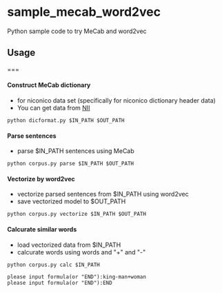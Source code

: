 sample_mecab_word2vec
=====================

Python sample code to try MeCab and word2vec

## Usage
===

#### Construct MeCab dictionary
- for niconico data set (specifically for niconico dictionary header data)
- You can get data from [NII](http://www.nii.ac.jp/cscenter/idr/nico/nico.html)

```
python dicformat.py $IN_PATH $OUT_PATH
```

#### Parse sentences
- parse $IN_PATH sentences using MeCab

```
python corpus.py parse $IN_PATH $OUT_PATH
```

#### Vectorize by word2vec
- vectorize parsed sentences from $IN_PATH using word2vec
- save vectorized model to $OUT_PATH


```
python corpus.py vectorize $IN_PATH $OUT_PATH
```

#### Calcurate similar words
- load vectorized data from $IN_PATH
- calcurate words using words and "+" and "-"

```
python corpus.py calc $IN_PATH

```
```
please input formula(or "END"):king-man+woman
please input formula(or "END"):END
```
